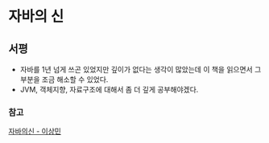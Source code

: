 # 자바의 신

## 서평
- 자바를 1년 넘게 쓰곤 있었지만 깊이가 없다는 생각이 많았는데 이 책을 읽으면서 그 부분을 조금 해소할 수 있었다. 
- JVM, 객체지향, 자료구조에 대해서 좀 더 깊게 공부해야겠다.

### 참고
[자바의신 - 이상민](https://www.aladin.co.kr/shop/wproduct.aspx?ItemId=111321886)
